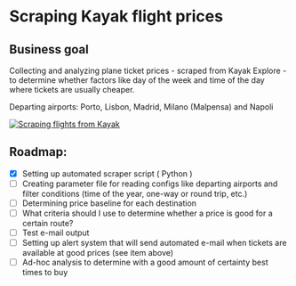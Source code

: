 # Scraping Kayak flight prices

## Business goal
Collecting and analyzing plane ticket prices - scraped from Kayak Explore - to determine whether factors like day of the week and time of the day where tickets are usually cheaper.  

Departing airports: Porto, Lisbon, Madrid, Milano (Malpensa) and Napoli

[![Scraping flights from Kayak](https://github.com/rafabelokurows/scrapingKayak/actions/workflows/scrape.yml/badge.svg)](https://github.com/rafabelokurows/scrapingKayak/actions/workflows/scrape.yml)

## Roadmap: 

- [x] Setting up automated scraper script ( Python )  
- [ ] Creating parameter file for reading configs like departing airports and filter conditions (time of the year, one-way or round trip, etc.)
- [ ] Determining price baseline for each destination
- [ ] What criteria should I use to determine whether a price is good for a certain route?
- [ ] Test e-mail output
- [ ] Setting up alert system that will send automated e-mail when tickets are available at good prices (see item above)
- [ ] Ad-hoc analysis to determine with a good amount of certainty best times to buy
